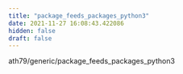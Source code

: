 ```yaml
---
title: "package_feeds_packages_python3"
date: 2021-11-27 16:08:43.422086
hidden: false
draft: false
---
```


ath79/generic/package_feeds_packages_python3

